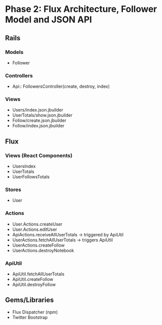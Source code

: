 # Phase 2: Flux Architecture, Follower Model and JSON API

## Rails
### Models
* Follower


### Controllers
* Api:: FollowersController(create, destroy, index)

### Views
* Users/index.json.jbuilder
* UserTotals/show.json.jbuilder
* Follow/create.json.jbuilder
* Follow/index.json.jbuilder

## Flux
### Views (React Components)
* UsersIndex
* UserTotals
* UserFollowsTotals

### Stores
* User

### Actions
* User.Actions.createUser
* User.Actions.editUser
* ApiActions.receiveAllUserTotals -> triggered by ApiUtil
* UserActions.fetchAllUserTotals -> triggers ApiUtil
* UserActions.createFollow
* UserActions.destroyNotebook

### ApiUtil
* ApiUtil.fetchAllUserTotals
* ApiUtil.createFollow
* ApiUtil.destroyFollow


## Gems/Libraries
* Flux Dispatcher (npm)
* Twitter Bootstrap
